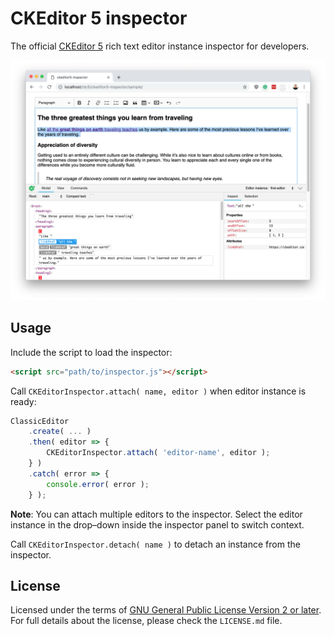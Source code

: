 CKEditor 5 inspector
=====================================

The official [CKEditor 5](https://ckeditor.com) rich text editor instance inspector for developers.

![The inspector panel attached to the editor instance.](/sample/screenshot.png)

## Usage

Include the script to load the inspector:

```html
<script src="path/to/inspector.js"></script>
```

Call `CKEditorInspector.attach( name, editor )` when editor instance is ready:

```js
ClassicEditor
	.create( ... )
	.then( editor => {
		CKEditorInspector.attach( 'editor-name', editor );
	} )
	.catch( error => {
		console.error( error );
	} );
```

**Note**: You can attach multiple editors to the inspector. Select the editor instance in the drop–down inside the inspector panel to switch context.

Call `CKEditorInspector.detach( name )` to detach an instance from the inspector.

## License

Licensed under the terms of [GNU General Public License Version 2 or later](http://www.gnu.org/licenses/gpl.html). For full details about the license, please check the `LICENSE.md` file.
